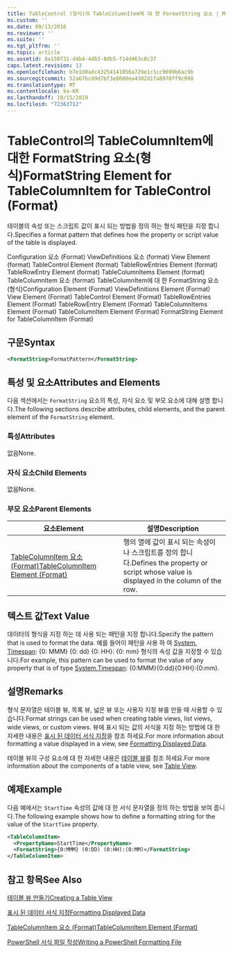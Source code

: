 ```yaml
---
title: TableControl (형식)의 TableColumnItem에 대 한 FormatString 요소 | Microsoft Docs
ms.custom: ''
ms.date: 09/13/2016
ms.reviewer: ''
ms.suite: ''
ms.tgt_pltfrm: ''
ms.topic: article
ms.assetid: 8a150731-d4b4-4d63-8db5-f14d463c8c37
caps.latest.revision: 13
ms.openlocfilehash: b7e1d0adc43254141056a729e1c1cc9699b6ac9b
ms.sourcegitcommit: 52a67bcd9d7bf3e8600ea4302d1fa8970ff9c998
ms.translationtype: MT
ms.contentlocale: ko-KR
ms.lasthandoff: 10/15/2019
ms.locfileid: "72363712"
---
```

# <a name="formatstring-element-for-tablecolumnitem-for-tablecontrol-format"></a><span data-ttu-id="08223-102">TableControl의 TableColumnItem에 대한 FormatString 요소(형식)</span><span class="sxs-lookup"><span data-stu-id="08223-102">FormatString Element for TableColumnItem for TableControl (Format)</span></span>

<span data-ttu-id="08223-103">테이블의 속성 또는 스크립트 값이 표시 되는 방법을 정의 하는 형식 패턴을 지정 합니다.</span><span class="sxs-lookup"><span data-stu-id="08223-103">Specifies a format pattern that defines how the property or script value of the table is displayed.</span></span>

<span data-ttu-id="08223-104">Configuration 요소 (Format) ViewDefinitions 요소 (format) View Element (format) TableControl Element (format) TableRowEntries Element (format) TableRowEntry Element (format) TableColumnItems Element (format) TableColumnItem 요소 (format) TableColumnItem에 대 한 FormatString 요소 (형식)</span><span class="sxs-lookup"><span data-stu-id="08223-104">Configuration Element (Format) ViewDefinitions Element (Format) View Element (Format) TableControl Element (Format) TableRowEntries Element (Format) TableRowEntry Element (Format) TableColumnItems Element (Format) TableColumnItem Element (Format) FormatString Element for TableColumnItem (Format)</span></span>

## <a name="syntax"></a><span data-ttu-id="08223-105">구문</span><span class="sxs-lookup"><span data-stu-id="08223-105">Syntax</span></span>

```xml
<FormatString>FormatPattern</FormatString>
```

## <a name="attributes-and-elements"></a><span data-ttu-id="08223-106">특성 및 요소</span><span class="sxs-lookup"><span data-stu-id="08223-106">Attributes and Elements</span></span>

<span data-ttu-id="08223-107">다음 섹션에서는 `FormatString` 요소의 특성, 자식 요소 및 부모 요소에 대해 설명 합니다.</span><span class="sxs-lookup"><span data-stu-id="08223-107">The following sections describe attributes, child elements, and the parent element of the `FormatString` element.</span></span>

### <a name="attributes"></a><span data-ttu-id="08223-108">특성</span><span class="sxs-lookup"><span data-stu-id="08223-108">Attributes</span></span>

<span data-ttu-id="08223-109">없음</span><span class="sxs-lookup"><span data-stu-id="08223-109">None.</span></span>

### <a name="child-elements"></a><span data-ttu-id="08223-110">자식 요소</span><span class="sxs-lookup"><span data-stu-id="08223-110">Child Elements</span></span>

<span data-ttu-id="08223-111">없음</span><span class="sxs-lookup"><span data-stu-id="08223-111">None.</span></span>

### <a name="parent-elements"></a><span data-ttu-id="08223-112">부모 요소</span><span class="sxs-lookup"><span data-stu-id="08223-112">Parent Elements</span></span>

|<span data-ttu-id="08223-113">요소</span><span class="sxs-lookup"><span data-stu-id="08223-113">Element</span></span>|<span data-ttu-id="08223-114">설명</span><span class="sxs-lookup"><span data-stu-id="08223-114">Description</span></span>|
|-------------|-----------------|
|[<span data-ttu-id="08223-115">TableColumnItem 요소 (Format)</span><span class="sxs-lookup"><span data-stu-id="08223-115">TableColumnItem Element (Format)</span></span>](./tablecolumnitem-element-for-tablecolumnitems-for-tablecontrol-format.md)|<span data-ttu-id="08223-116">행의 열에 값이 표시 되는 속성이 나 스크립트를 정의 합니다.</span><span class="sxs-lookup"><span data-stu-id="08223-116">Defines the property or script whose value is displayed in the column of the row.</span></span>|

## <a name="text-value"></a><span data-ttu-id="08223-117">텍스트 값</span><span class="sxs-lookup"><span data-stu-id="08223-117">Text Value</span></span>

<span data-ttu-id="08223-118">데이터의 형식을 지정 하는 데 사용 되는 패턴을 지정 합니다.</span><span class="sxs-lookup"><span data-stu-id="08223-118">Specify the pattern that is used to format the data.</span></span> <span data-ttu-id="08223-119">예를 들어이 패턴을 사용 하 여 [System. Timespan](/dotnet/api/System.TimeSpan): {0: MMM} {0: dd} {0: HH}: {0: mm} 형식의 속성 값을 지정할 수 있습니다.</span><span class="sxs-lookup"><span data-stu-id="08223-119">For example, this pattern can be used to format the value of any property that is of type [System.Timespan](/dotnet/api/System.TimeSpan): {0:MMM}{0:dd}{0:HH}:{0:mm}.</span></span>

## <a name="remarks"></a><span data-ttu-id="08223-120">설명</span><span class="sxs-lookup"><span data-stu-id="08223-120">Remarks</span></span>

<span data-ttu-id="08223-121">형식 문자열은 테이블 뷰, 목록 뷰, 넓은 뷰 또는 사용자 지정 뷰를 만들 때 사용할 수 있습니다.</span><span class="sxs-lookup"><span data-stu-id="08223-121">Format strings can be used when creating table views, list views, wide views, or custom views.</span></span> <span data-ttu-id="08223-122">뷰에 표시 되는 값의 서식을 지정 하는 방법에 대 한 자세한 내용은 [표시 된 데이터 서식 지정](./formatting-displayed-data.md)을 참조 하세요.</span><span class="sxs-lookup"><span data-stu-id="08223-122">For more information about formatting a value displayed in a view, see [Formatting Displayed Data](./formatting-displayed-data.md).</span></span>

<span data-ttu-id="08223-123">테이블 뷰의 구성 요소에 대 한 자세한 내용은 [테이블 뷰](./creating-a-table-view.md)를 참조 하세요.</span><span class="sxs-lookup"><span data-stu-id="08223-123">For more information about the components of a table view, see [Table View](./creating-a-table-view.md).</span></span>

## <a name="example"></a><span data-ttu-id="08223-124">예제</span><span class="sxs-lookup"><span data-stu-id="08223-124">Example</span></span>

<span data-ttu-id="08223-125">다음 예에서는 `StartTime` 속성의 값에 대 한 서식 문자열을 정의 하는 방법을 보여 줍니다.</span><span class="sxs-lookup"><span data-stu-id="08223-125">The following example shows how to define a formatting string for the value of the `StartTime` property.</span></span>

```xml
<TableColumnItem>
  <PropertyName>StartTime</PropertyName>
  <FormatString>{0:MMM} (0:DD) (0:HH):(0:MM)</FormatString>
</TableColumnItem>
```

## <a name="see-also"></a><span data-ttu-id="08223-126">참고 항목</span><span class="sxs-lookup"><span data-stu-id="08223-126">See Also</span></span>

[<span data-ttu-id="08223-127">테이블 뷰 만들기</span><span class="sxs-lookup"><span data-stu-id="08223-127">Creating a Table View</span></span>](./creating-a-table-view.md)

[<span data-ttu-id="08223-128">표시 된 데이터 서식 지정</span><span class="sxs-lookup"><span data-stu-id="08223-128">Formatting Displayed Data</span></span>](./formatting-displayed-data.md)

[<span data-ttu-id="08223-129">TableColumnItem 요소 (Format)</span><span class="sxs-lookup"><span data-stu-id="08223-129">TableColumnItem Element (Format)</span></span>](./tablecolumnitem-element-for-tablecolumnitems-for-tablecontrol-format.md)

[<span data-ttu-id="08223-130">PowerShell 서식 파일 작성</span><span class="sxs-lookup"><span data-stu-id="08223-130">Writing a PowerShell Formatting File</span></span>](./writing-a-powershell-formatting-file.md)
